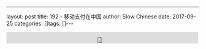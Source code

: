 ---
layout: post
title: 192 - 移动支付在中国
author: Slow Chinese
date: 2017-09-25
categories: []tags: []---

<iframe src="https://archive.org/embed/slowchinese_201909/Slow_Chinese_192.mp3" width="500" height="30" frameborder="0" webkitallowfullscreen="true" mozallowfullscreen="true" allowfullscreen></iframe>
